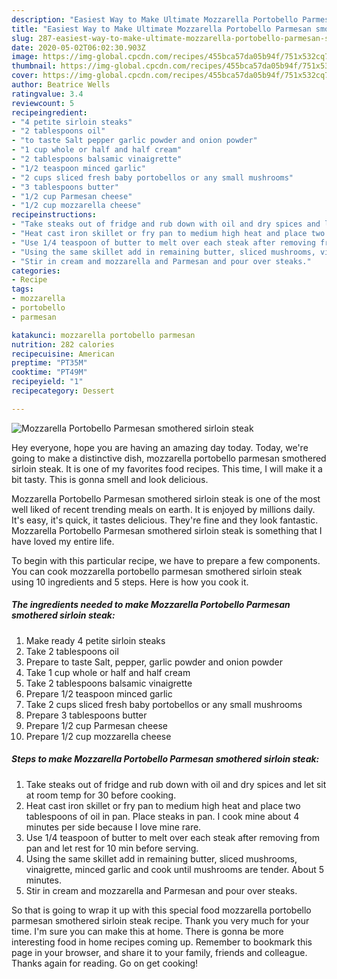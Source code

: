```yaml
---
description: "Easiest Way to Make Ultimate Mozzarella Portobello Parmesan smothered sirloin steak"
title: "Easiest Way to Make Ultimate Mozzarella Portobello Parmesan smothered sirloin steak"
slug: 287-easiest-way-to-make-ultimate-mozzarella-portobello-parmesan-smothered-sirloin-steak
date: 2020-05-02T06:02:30.903Z
image: https://img-global.cpcdn.com/recipes/455bca57da05b94f/751x532cq70/mozzarella-portobello-parmesan-smothered-sirloin-steak-recipe-main-photo.jpg
thumbnail: https://img-global.cpcdn.com/recipes/455bca57da05b94f/751x532cq70/mozzarella-portobello-parmesan-smothered-sirloin-steak-recipe-main-photo.jpg
cover: https://img-global.cpcdn.com/recipes/455bca57da05b94f/751x532cq70/mozzarella-portobello-parmesan-smothered-sirloin-steak-recipe-main-photo.jpg
author: Beatrice Wells
ratingvalue: 3.4
reviewcount: 5
recipeingredient:
- "4 petite sirloin steaks"
- "2 tablespoons oil"
- "to taste Salt pepper garlic powder and onion powder"
- "1 cup whole or half and half cream"
- "2 tablespoons balsamic vinaigrette"
- "1/2 teaspoon minced garlic"
- "2 cups sliced fresh baby portobellos or any small mushrooms"
- "3 tablespoons butter"
- "1/2 cup Parmesan cheese"
- "1/2 cup mozzarella cheese"
recipeinstructions:
- "Take steaks out of fridge and rub down with oil and dry spices and let sit at room temp for 30 before cooking."
- "Heat cast iron skillet or fry pan to medium high heat and place two tablespoons of oil in pan. Place steaks in pan. I cook mine about 4 minutes per side because I love mine rare."
- "Use 1/4 teaspoon of butter to melt over each steak after removing from pan and let rest for 10 min before serving."
- "Using the same skillet add in remaining butter, sliced mushrooms, vinaigrette, minced garlic and cook until mushrooms are tender. About 5 minutes."
- "Stir in cream and mozzarella and Parmesan and pour over steaks."
categories:
- Recipe
tags:
- mozzarella
- portobello
- parmesan

katakunci: mozzarella portobello parmesan 
nutrition: 282 calories
recipecuisine: American
preptime: "PT35M"
cooktime: "PT49M"
recipeyield: "1"
recipecategory: Dessert

---
```



![Mozzarella Portobello Parmesan smothered sirloin steak](https://img-global.cpcdn.com/recipes/455bca57da05b94f/751x532cq70/mozzarella-portobello-parmesan-smothered-sirloin-steak-recipe-main-photo.jpg)

Hey everyone, hope you are having an amazing day today. Today, we're going to make a distinctive dish, mozzarella portobello parmesan smothered sirloin steak. It is one of my favorites food recipes. This time, I will make it a bit tasty. This is gonna smell and look delicious.



Mozzarella Portobello Parmesan smothered sirloin steak is one of the most well liked of recent trending meals on earth. It is enjoyed by millions daily. It's easy, it's quick, it tastes delicious. They're fine and they look fantastic. Mozzarella Portobello Parmesan smothered sirloin steak is something that I have loved my entire life.


To begin with this particular recipe, we have to prepare a few components. You can cook mozzarella portobello parmesan smothered sirloin steak using 10 ingredients and 5 steps. Here is how you cook it.

<!--inarticleads1-->

##### The ingredients needed to make Mozzarella Portobello Parmesan smothered sirloin steak:

1. Make ready 4 petite sirloin steaks
1. Take 2 tablespoons oil
1. Prepare to taste Salt, pepper, garlic powder and onion powder
1. Take 1 cup whole or half and half cream
1. Take 2 tablespoons balsamic vinaigrette
1. Prepare 1/2 teaspoon minced garlic
1. Take 2 cups sliced fresh baby portobellos or any small mushrooms
1. Prepare 3 tablespoons butter
1. Prepare 1/2 cup Parmesan cheese
1. Prepare 1/2 cup mozzarella cheese




<!--inarticleads2-->

##### Steps to make Mozzarella Portobello Parmesan smothered sirloin steak:

1. Take steaks out of fridge and rub down with oil and dry spices and let sit at room temp for 30 before cooking.
1. Heat cast iron skillet or fry pan to medium high heat and place two tablespoons of oil in pan. Place steaks in pan. I cook mine about 4 minutes per side because I love mine rare.
1. Use 1/4 teaspoon of butter to melt over each steak after removing from pan and let rest for 10 min before serving.
1. Using the same skillet add in remaining butter, sliced mushrooms, vinaigrette, minced garlic and cook until mushrooms are tender. About 5 minutes.
1. Stir in cream and mozzarella and Parmesan and pour over steaks.




So that is going to wrap it up with this special food mozzarella portobello parmesan smothered sirloin steak recipe. Thank you very much for your time. I'm sure you can make this at home. There is gonna be more interesting food in home recipes coming up. Remember to bookmark this page in your browser, and share it to your family, friends and colleague. Thanks again for reading. Go on get cooking!
